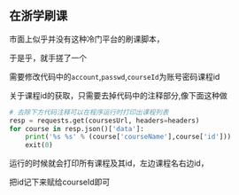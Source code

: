 ## 在浙学刷课

市面上似乎并没有这种冷门平台的刷课脚本，

于是乎，就手搓了一个

需要修改代码中的`account`,`passwd`,`courseId`为账号密码课程id

关于课程id的获取，只需要去掉代码中的注释部分,像下面这种做
```python
# 去除下方代码注释可以在程序运行时打印出课程列表
resp = requests.get(coursesUrl, headers=headers)
for course in resp.json()['data']:
    print('%s %s' % (course['courseName'],course['id']))
    exit(0)
```
运行的时候就会打印所有课程及其id，左边课程名右边id，

把id记下来赋给courseId即可